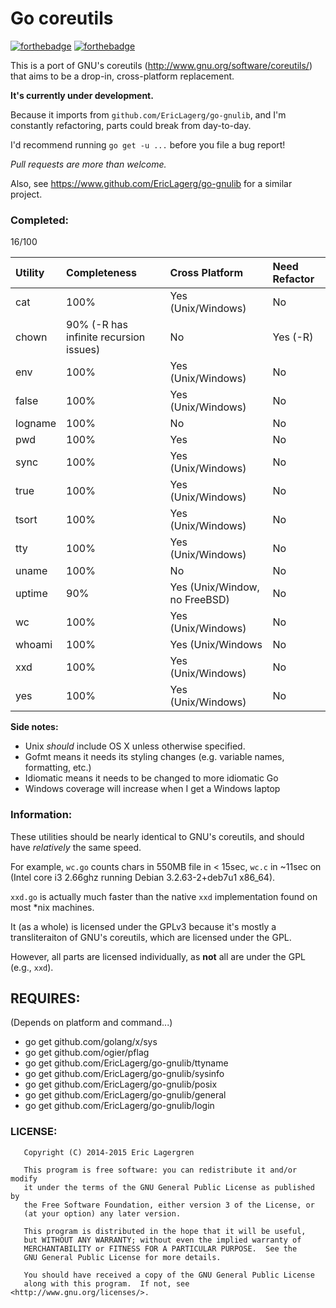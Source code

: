 # Go coreutils

[![forthebadge](http://forthebadge.com/images/badges/made-with-crayons.svg)](http://forthebadge.com)
[![forthebadge](http://forthebadge.com/images/badges/as-seen-on-tv.svg)](http://forthebadge.com)

This is a port of GNU's coreutils (http://www.gnu.org/software/coreutils/)
that aims to be a drop-in, cross-platform replacement.

**It's currently under development.**

Because it imports from `github.com/EricLagerg/go-gnulib`, and I'm constantly
refactoring, parts could break from day-to-day.

I'd recommend running `go get -u ...` before you file a bug report!

*Pull requests are more than welcome.*

Also, see https://www.github.com/EricLagerg/go-gnulib for a similar project.

### Completed:

16/100

| Utility | Completeness   | Cross Platform      | Need Refactor|
|:--------|:---------------|:--------------------|:-------------|
| cat     | 100%           | Yes (Unix/Windows)  | No           |
| chown   | 90% (-R has infinite recursion issues) | No | Yes (-R)   |
| env     | 100%           | Yes (Unix/Windows)  | No           |
| false   | 100%           | Yes (Unix/Windows)  | No           |
| logname | 100%           | No                  | No           |
| pwd     | 100%           | Yes                 | No           |
| sync    | 100%           | Yes (Unix/Windows)  | No           |
| true    | 100%           | Yes (Unix/Windows)  | No           |
| tsort   | 100%           | Yes (Unix/Windows)  | No           |
| tty     | 100%           | Yes (Unix/Windows)  | No           |
| uname   | 100%           | No                  | No           |
| uptime  | 90%            | Yes (Unix/Window, no FreeBSD)   | No           |
| wc      | 100%           | Yes (Unix/Windows)  | No           |
| whoami  | 100%           | Yes (Unix/Windows   | No           |
| xxd     | 100%           | Yes (Unix/Windows)  | No           |
| yes     | 100%           | Yes (Unix/Windows)  | No           |

**Side notes:**
- Unix *should* include OS X unless otherwise specified.
- Gofmt means it needs its styling changes (e.g. variable names, formatting, etc.)
- Idiomatic means it needs to be changed to more idiomatic Go
- Windows coverage will increase when I get a Windows laptop

### Information:

These utilities should be nearly identical to GNU's coreutils, and should have
*relatively* the same speed.

For example, `wc.go` counts chars in 550MB file in < 15sec, `wc.c` in ~11sec
on (Intel core i3 2.66ghz running Debian 3.2.63-2+deb7u1 x86_64).

`xxd.go` is actually much faster than the native `xxd` implementation found
on most *nix machines.

It (as a whole) is licensed under the GPLv3 because it's mostly a
transliteraiton of GNU's coreutils, which are licensed under the GPL.

However, all parts are licensed individually, as **not** all are under
the GPL (e.g., `xxd`).

## REQUIRES:

(Depends on platform and command...)
- go get github.com/golang/x/sys
- go get github.com/ogier/pflag
- go get github.com/EricLagerg/go-gnulib/ttyname
- go get github.com/EricLagerg/go-gnulib/sysinfo
- go get github.com/EricLagerg/go-gnulib/posix
- go get github.com/EricLagerg/go-gnulib/general
- go get github.com/EricLagerg/go-gnulib/login

### LICENSE:

```
   Copyright (C) 2014-2015 Eric Lagergren

   This program is free software: you can redistribute it and/or modify
   it under the terms of the GNU General Public License as published by
   the Free Software Foundation, either version 3 of the License, or
   (at your option) any later version.

   This program is distributed in the hope that it will be useful,
   but WITHOUT ANY WARRANTY; without even the implied warranty of
   MERCHANTABILITY or FITNESS FOR A PARTICULAR PURPOSE.  See the
   GNU General Public License for more details.

   You should have received a copy of the GNU General Public License
   along with this program.  If not, see <http://www.gnu.org/licenses/>.
```
